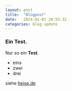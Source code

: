 ```yaml
---
layout: post
title:  "Blogpost"
date:   2014-01-01 20:55:32
categories: blog update
---
```


### Ein Test.

Nur *so* ein **Test**.

- eins
- zwei
- drei

siehe [heise.de][heise]

[heise]: http://www.heise.de



